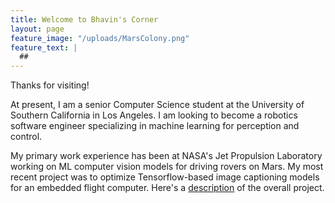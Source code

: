 ```yaml
---
title: Welcome to Bhavin's Corner
layout: page
feature_image: "/uploads/MarsColony.png"
feature_text: |
  ##
---
```


Thanks for visiting! 

At present, I am a senior Computer Science student at the University of Southern California in Los Angeles. I am looking to become a robotics software engineer specializing in machine learning for perception and control.

My primary work experience has been at NASA's Jet Propulsion Laboratory working on ML computer vision models for driving rovers on Mars. My most
recent project was to optimize Tensorflow-based image captioning models for an embedded flight computer. Here's a <a href="https://www-robotics.jpl.nasa.gov/tasks/showTask.cfm?FuseAction=ShowTask&TaskID=343&tdaID=700138">description</a> of the overall project.

